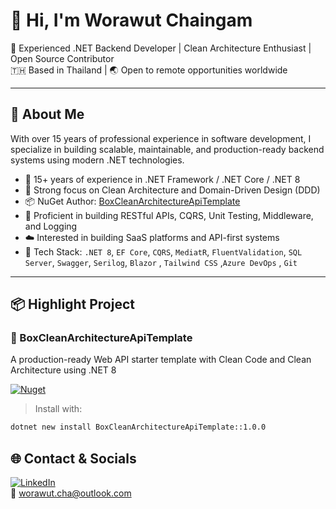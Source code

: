 # 👋 Hi, I'm Worawut Chaingam

🎯 Experienced .NET Backend Developer | Clean Architecture Enthusiast | Open Source Contributor  
🇹🇭 Based in Thailand | 🌏 Open to remote opportunities worldwide

---

## 🧠 About Me

With over 15 years of professional experience in software development, I specialize in building scalable, maintainable, and production-ready backend systems using modern .NET technologies.

- 💼 15+ years of experience in .NET Framework / .NET Core / .NET 8
- 🎯 Strong focus on Clean Architecture and Domain-Driven Design (DDD)
- 📦 NuGet Author: [BoxCleanArchitectureApiTemplate](https://www.nuget.org/packages/BoxCleanArchitectureApiTemplate/)
- 🧪 Proficient in building RESTful APIs, CQRS, Unit Testing, Middleware, and Logging
- ☁️ Interested in building SaaS platforms and API-first systems
- 🧰 Tech Stack: `.NET 8`, `EF Core`, `CQRS`, `MediatR`, `FluentValidation`, `SQL Server`, `Swagger`, `Serilog`, `Blazor` , `Tailwind CSS` ,`Azure DevOps` , `Git` 

---

## 📦 Highlight Project

### 🔹 BoxCleanArchitectureApiTemplate  
A production-ready Web API starter template with Clean Code and Clean Architecture using .NET 8

[![Nuget](https://img.shields.io/nuget/v/BoxCleanArchitectureApiTemplate?style=flat-square&logo=nuget)](https://www.nuget.org/packages/BoxCleanArchitectureApiTemplate)

> Install with:
```bash
dotnet new install BoxCleanArchitectureApiTemplate::1.0.0
```

## 🌐 Contact & Socials

[![LinkedIn](https://img.shields.io/badge/LinkedIn-blue?logo=linkedin&style=flat-square)](https://www.linkedin.com/in/worawut-chaingam-81abb22a7/)  
📧 worawut.cha@outlook.com 
